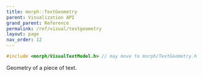 ```yaml
---
title: morph::TextGeometry
parent: Visualization API
grand_parent: Reference
permalink: /ref/visual/textgeometry
layout: page
nav_order: 12
---
```

```c++
#include <morph/VisualTextModel.h> // may move to morph/TextGeometry.h
```
Geometry of a piece of text.